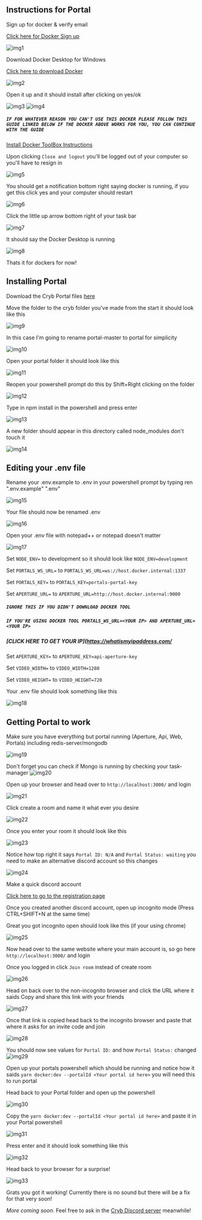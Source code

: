 Instructions for Portal
-

Sign up for docker & verify email

[Click here for Docker Sign up](https://hub.docker.com/signup)

![img1](https://i.imgur.com/5LIZbUW.png)

Download Docker Desktop for Windows

[Click here to download Docker](https://hub.docker.com/?overlay=onboarding)

![img2](https://i.imgur.com/ybCMBk5.png)

Open it up and it should install after clicking on yes/ok

![img3](https://i.imgur.com/7NM3pJ0.png)
![img4](https://i.imgur.com/mLQa3rp.png)

##### `IF FOR WHATEVER REASON YOU CAN'T USE THIS DOCKER PLEASE FOLLOW THIS GUIDE LINKED BELOW IF THE DOCKER ABOVE WORKS FOR YOU, YOU CAN CONTINUE WITH THE GUIDE`

[Install Docker ToolBox Instructions](https://docs.docker.com/toolbox/toolbox_install_windows/#step-2-install-docker-toolbox)

Upon clicking `Close and logout` you'll be logged out of your computer so you'll have to resign in

![img5](https://i.imgur.com/ZEJOy6G.png)

You should get a notification bottom right saying docker is running, if you get this click yes and your computer should restart

![img6](https://i.imgur.com/2za2lDf.png)

Click the little up arrow bottom right of your task bar

![img7](https://i.imgur.com/GQU1R4P.png)

It should say the Docker Desktop is running

![img8](https://i.imgur.com/P7V0lyA.png)



Thats it for dockers for now!


Installing Portal
-

Download the Cryb Portal files 
[here](https://github.com/crybapp/portal)

Move the folder to the cryb folder you've made from the start it should look like this

![img9](https://i.imgur.com/9wILewr.png)

In this case I'm going to rename portal-master to portal for simplicity

![img10](https://i.imgur.com/VTwdsAR.png)

Open your portal folder it should look like this

![img11](https://i.imgur.com/CVweoeE.png)

Reopen your powershell prompt do this by Shift+Right clicking on the folder

![img12](https://i.imgur.com/cC2B8qk.png)

Type in npm install in the powershell and press enter

![img13](https://i.imgur.com/M2pZwfC.png)

A new folder should appear in this directory called node_modules don't touch it

![img14](https://i.imgur.com/aDhlA3l.png)

Editing your .env file
-

Rename your .env.example to .env in your powershell prompt by typing ren ".env.example" ".env"

![img15](https://i.imgur.com/dSy25NN.png)

Your file should now be renamed .env

![img16](https://i.imgur.com/DdtCKNM.png)

Open your .env file with notepad++ or notepad doesn't matter

![img17](https://i.imgur.com/kYRFyKv.png)


Set `NODE_ENV=` to development so it should look like `NODE_ENV=development`

Set `PORTALS_WS_URL=` to `PORTALS_WS_URL=ws://host.docker.internal:1337`

Set `PORTALS_KEY=` to `PORTALS_KEY=portals-portal-key`

Set `APERTURE_URL=` to `APERTURE_URL=http://host.docker.internal:9000`

##### `IGNORE THIS IF YOU DIDN'T DOWNLOAD DOCKER TOOL`
##### `IF YOU'RE USING DOCKER TOOL PORTALS_WS_URL=<YOUR IP> AND APERTURE_URL=<YOUR IP>`
##### [CLICK HERE TO GET YOUR IP](https://whatismyipaddress.com/

Set `APERTURE_KEY=` to `APERTURE_KEY=api-aperture-key`

Set `VIDEO_WIDTH=` to `VIDEO_WIDTH=1280`

Set `VIDEO_HEIGHT=` to `VIDEO_HEIGHT=720`

Your .env file should look something like this

![img18](https://i.imgur.com/uo4Nozy.png)

Getting Portal to work
-

Make sure you have everything but portal running (Aperture, Api, Web, Portals) including redis-server/mongodb

![img19](https://i.imgur.com/QRVylOE.png)

Don't forget you can check if Mongo is running by checking your task-manager
![img20](https://i.imgur.com/OiPjLez.png)

Open up your browser and head over to `http://localhost:3000/` and login

![img21](https://i.imgur.com/DGURjQI.jpg)

Click create a room and name it what ever you desire

![img22](https://i.imgur.com/80f3dh0.png)

Once you enter your room it should look like this

![img23](https://i.imgur.com/2G7YJwc.jpg)

Notice how top right it says `Portal ID: N/A` and `Portal Status: waiting` you need to make an alternative discord account so this changes

![img24](https://i.imgur.com/v3s4ZLp.png)

Make a quick discord account

[Click here to go to the registration page](https://discordapp.com/register)

Once you created another discord account, open up incognito mode (Press CTRL+SHIFT+N at the same time)

Great you got incognito open should look like this (if your using chrome)

![img25](https://i.imgur.com/PhXbo2h.png)

Now head over to the same website where your main account is, so go here `http://localhost:3000/` and login 

Once you logged in click `Join room` instead of create room 

![img26](https://i.imgur.com/JcejZmG.png)

Head on back over to the non-incognito browser and click the URL where it saids Copy and share this link with your friends

![img27](https://i.imgur.com/3C37zeo.jpg)

Once that link is copied head back to the incognito browser and paste that where it asks for an invite code and join

![img28](https://i.imgur.com/uWjuZ6J.png)

You should now see values for `Portal ID:` and how `Portal Status:` changed
![img29](https://i.imgur.com/FmwQ6Yb.jpg)

Open up your portals powershell which should be running and notice how it saids `yarn docker:dev --portalId <Your portal id here>`
you will need this to run portal 

Head back to your Portal folder and open up the powershell 

![img30](https://i.imgur.com/E28YhUK.png)

Copy the `yarn docker:dev --portalId <Your portal id here>` and paste it in your Portal powershell
  
![img31](https://i.imgur.com/bGVdOje.png)

Press enter and it should look something like this 

![img32](https://i.imgur.com/KrZzxEz.png)

Head back to your browser for a surprise!

![img33](https://i.imgur.com/oKIhRwQ.png)

Grats you got it working! Currently there is no sound but there will be a fix for that very soon!

_More coming soon._ Feel free to ask in the [Cryb Discord server](https://discord.gg/ShTATH4) meanwhile!
